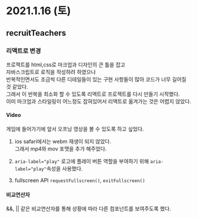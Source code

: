 # 2021.1.16 (토)

## recruitTeachers

### 리액트로 변경

프로젝트를 html,css로 마크업과 디자인의 큰 틀을 잡고  
자바스크립트로 로직을 작성하려 하였으나  
반복적인면서도 조금씩 다른 디테일들이 있는 구현 사항들이 많아 코드가 너무 길어질 것 같았다.  
그래서 이 반복을 최소화 할 수 있도록 리액트로 프로젝트를 다시 만들기 시작했다.  
이미 마크업과 스타일링이 어느정도 잡혀있어서 리액트로 옮겨가는 것은 어렵지 않았다.

#### Video

게임에 들어가기에 앞서 오프닝 영상을 볼 수 있도록 하고 싶었다.

1. ios safari에서는 webm 재생이 되지 않았다.  
   그래서 mp4와 mov 포맷을 추가 해주었다.

2. `aria-label="play"`
   로고에 플레이 버튼 역할을 부여하기 위해 `aria-label="play"`속성을 사용했다.
3. fullscreen API
   `requestFullscreen()`, `exitFullscreen()`

#### 비교연산자

&&, || 같은 비교연산자를 통해 상황에 따라 다른 컴포넌트를 보여주도록 했다.

